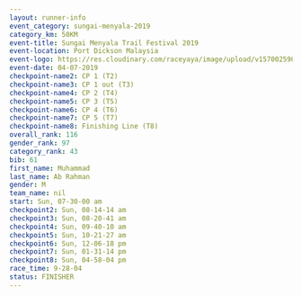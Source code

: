 ```yaml
---
layout: runner-info 
event_category: sungai-menyala-2019 
category_km: 50KM 
event-title: Sungai Menyala Trail Festival 2019 
event-location: Port Dickson Malaysia 
event-logo: https://res.cloudinary.com/raceyaya/image/upload/v1570025907/logo/smft_rwzxh1.jpg 
event-date: 04-07-2019 
checkpoint-name2: CP 1 (T2) 
checkpoint-name3: CP 1 out (T3) 
checkpoint-name4: CP 2 (T4) 
checkpoint-name5: CP 3 (T5) 
checkpoint-name6: CP 4 (T6) 
checkpoint-name7: CP 5 (T7) 
checkpoint-name8: Finishing Line (T8) 
overall_rank: 116
gender_rank: 97
category_rank: 43
bib: 61
first_name: Muhammad
last_name: Ab Rahman
gender: M
team_name: nil
start: Sun, 07-30-00 am
checkpoint2: Sun, 08-14-14 am
checkpoint3: Sun, 08-20-41 am
checkpoint4: Sun, 09-40-10 am
checkpoint5: Sun, 10-21-27 am
checkpoint6: Sun, 12-06-18 pm
checkpoint7: Sun, 01-31-14 pm
checkpoint8: Sun, 04-58-04 pm
race_time: 9-28-04
status: FINISHER
---
```

